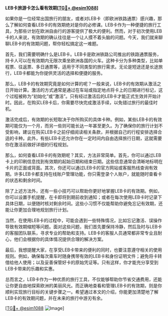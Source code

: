 **LEB卡旅游卡怎么看有效期[[TG💪+ @esim1088](https://t.me/s/esim1088)]**

如果你是一位经常出国旅行的朋友，或者对LEB卡（即欧洲铁路通票）感兴趣，那么了解如何查看LEB卡的有效期绝对是你的必修课。LEB卡作为一种便捷的旅行工具，为那些计划在欧洲自由行的游客提供了极大的便利。然而，对于初次使用LEB卡的人来说，有效期的确认往往是一个让人摸不着头脑的问题。今天，我们就来聊聊LEB卡的有效期问题，帮你轻松搞定这一难题。

首先，我们需要明确什么是LEB卡。LEB卡是欧洲铁路公司推出的铁路通票服务，持卡人可以在有效期内无限次乘坐欧洲各国的火车。这种卡分为多种类型，比如单程票、往返票、多日通票等，适用于不同类型的旅行需求。无论是短途还是长途旅行，LEB卡都能为你提供灵活的选择和便捷的服务。

那么，LEB卡的有效期究竟是如何计算的呢？一般来说，LEB卡的有效期从激活之日开始计算。激活的方式通常是通过在车站或指定地点将卡上的日期进行标记，这个过程被称为“初始化”或“激活”。只有经过激活后的LEB卡才能正式生效并开始计时。因此，在购买LEB卡后，你需要尽快完成激活手续，以免错过旅行的最佳时机。

激活完成后，有效期的长短取决于你所购买的具体卡种。例如，某些LEB卡的有效期可能仅为一个月，而另一些则可能长达一年甚至更久。为了确保你的旅行计划不受影响，建议在购买LEB卡之前仔细阅读相关条款，并根据自己的行程安排选择合适的卡种。此外，有些LEB卡还允许你在一定时间内自由选择旅行日期，这就需要你在激活前做好详细的行程规划。

那么，如何查看LEB卡的有效期呢？其实，方法非常简单。首先，你可以通过LEB卡上的印刷信息找到有效期的起始日期和结束日期。这些信息通常会清晰地标明在卡片的正面或背面。其次，你还可以通过LEB卡的官方网站或客服热线查询有效期。许多LEB卡都支持在线账户管理功能，你只需登录个人账户，就能随时查看卡的状态和剩余时间。

除了上述方法外，还有一些小技巧可以帮助你更好地掌握LEB卡的有效期。例如，你可以设置手机提醒，在卡即将到期前收到通知；或者在每次使用LEB卡时记录下具体日期，以便随时核对剩余时间。这些小习惯不仅能帮助你避免忘记有效期，还能让你更加合理地规划旅行计划。

当然，在使用LEB卡的过程中，可能会遇到一些特殊情况，比如忘记激活、误操作导致有效期缩短等问题。面对这些问题，我们首先要保持冷静，然后及时与LEB卡的客服团队联系，寻求专业的帮助和支持。LEB卡的客服人员通常都非常专业且耐心，他们会根据你的具体情况提供合理的解决方案。

最后，我想提醒大家，在享受LEB卡带来的便利的同时，也要注意遵守相关的使用规则。例如，确保每次乘车时随身携带有效的LEB卡和身份证明文件；避免将卡转借给他人使用；以及妥善保管好卡的原始凭证等。只有这样，你才能充分享受到LEB卡带来的乐趣和实惠。

总而言之，LEB卡作为一种优质的旅行工具，不仅能够帮助你节省交通费用，还能让你更自由地探索欧洲的美丽风光。而正确地查看和管理LEB卡的有效期，则是你顺利实现旅行目标的关键步骤之一。希望通过本文的介绍，你能更加清楚地了解LEB卡的有效期问题，并在未来的旅行中游刃有余。

[[TG💪+ @esim1088](https://t.me/s/esim1088) ![Image](https://i.postimg.cc/4NQfJmqS/Snipaste-2025-05-13-00-14-12.png)]